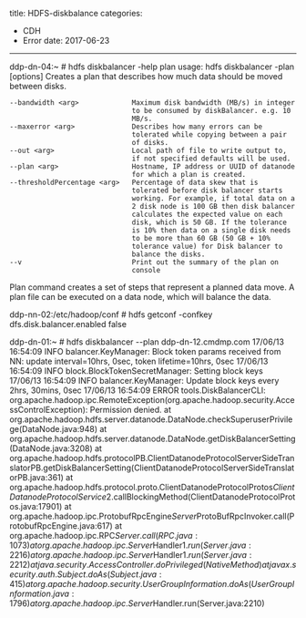 title: HDFS-diskbalance
categories: 
- CDH
- Error
date: 2017-06-23
---
ddp-dn-04:~ # hdfs diskbalancer -help plan
usage: hdfs diskbalancer -plan <hostname> [options]
Creates a plan that describes how much data should be moved between disks.

    --bandwidth <arg>             Maximum disk bandwidth (MB/s) in integer
                                  to be consumed by diskBalancer. e.g. 10
                                  MB/s.
    --maxerror <arg>              Describes how many errors can be
                                  tolerated while copying between a pair
                                  of disks.
    --out <arg>                   Local path of file to write output to,
                                  if not specified defaults will be used.
    --plan <arg>                  Hostname, IP address or UUID of datanode
                                  for which a plan is created.
    --thresholdPercentage <arg>   Percentage of data skew that is
                                  tolerated before disk balancer starts
                                  working. For example, if total data on a
                                  2 disk node is 100 GB then disk balancer
                                  calculates the expected value on each
                                  disk, which is 50 GB. If the tolerance
                                  is 10% then data on a single disk needs
                                  to be more than 60 GB (50 GB + 10%
                                  tolerance value) for Disk balancer to
                                  balance the disks.
    --v                           Print out the summary of the plan on
                                  console

Plan command creates a set of steps that represent a planned data move. A
plan file can be executed on a data node, which will balance the data.


ddp-nn-02:/etc/hadoop/conf # hdfs getconf -confkey dfs.disk.balancer.enabled
false

ddp-dn-01:~ # hdfs diskbalancer --plan ddp-dn-12.cmdmp.com
17/06/13 16:54:09 INFO balancer.KeyManager: Block token params received from NN: update interval=10hrs, 0sec, token lifetime=10hrs, 0sec
17/06/13 16:54:09 INFO block.BlockTokenSecretManager: Setting block keys
17/06/13 16:54:09 INFO balancer.KeyManager: Update block keys every 2hrs, 30mins, 0sec
17/06/13 16:54:09 ERROR tools.DiskBalancerCLI: org.apache.hadoop.ipc.RemoteException(org.apache.hadoop.security.AccessControlException): Permission denied.
  at org.apache.hadoop.hdfs.server.datanode.DataNode.checkSuperuserPrivilege(DataNode.java:948)
  at org.apache.hadoop.hdfs.server.datanode.DataNode.getDiskBalancerSetting(DataNode.java:3208)
  at org.apache.hadoop.hdfs.protocolPB.ClientDatanodeProtocolServerSideTranslatorPB.getDiskBalancerSetting(ClientDatanodeProtocolServerSideTranslatorPB.java:361)
  at org.apache.hadoop.hdfs.protocol.proto.ClientDatanodeProtocolProtos$ClientDatanodeProtocolService$2.callBlockingMethod(ClientDatanodeProtocolProtos.java:17901)
  at org.apache.hadoop.ipc.ProtobufRpcEngine$Server$ProtoBufRpcInvoker.call(ProtobufRpcEngine.java:617)
  at org.apache.hadoop.ipc.RPC$Server.call(RPC.java:1073)
  at org.apache.hadoop.ipc.Server$Handler$1.run(Server.java:2216)
  at org.apache.hadoop.ipc.Server$Handler$1.run(Server.java:2212)
  at java.security.AccessController.doPrivileged(Native Method)
  at javax.security.auth.Subject.doAs(Subject.java:415)
  at org.apache.hadoop.security.UserGroupInformation.doAs(UserGroupInformation.java:1796)
  at org.apache.hadoop.ipc.Server$Handler.run(Server.java:2210)